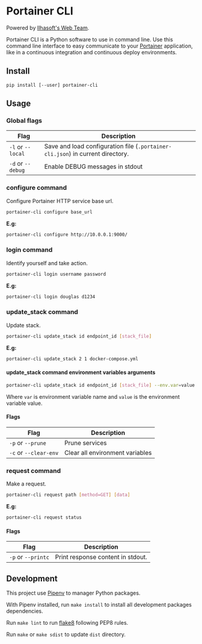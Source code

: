 # Portainer CLI

Powered by [Ilhasoft's Web Team](http://www.ilhasoft.com.br/en/).

Portainer CLI is a Python software to use in command line. Use this command line interface to easy communicate to your [Portainer](https://portainer.io/) application, like in a continuous integration and continuous deploy environments.

## Install

```
pip install [--user] portainer-cli
```

## Usage

### Global flags

| Flag | Description |
|--|--|
| `-l` or `--local` | Save and load configuration file (`.portainer-cli.json`) in current directory. |
| `-d` or `--debug` | Enable DEBUG messages in stdout |

### configure command

Configure Portainer HTTP service base url.

```bash
portainer-cli configure base_url
```

**E.g:**

```bash
portainer-cli configure http://10.0.0.1:9000/
```

### login command

Identify yourself and take action.

```bash
portainer-cli login username password
```

**E.g:**

```bash
portainer-cli login douglas d1234
```

### update_stack command

Update stack.

```bash
portainer-cli update_stack id endpoint_id [stack_file]
```

**E.g:**

```bash
portainer-cli update_stack 2 1 docker-compose.yml
```

#### update_stack command environment variables arguments

```bash
portainer-cli update_stack id endpoint_id [stack_file] --env.var=value
```

Where `var` is environment variable name and `value` is the environment variable value.

#### Flags

| Flag | Description |
|--|--|
| `-p` or `--prune` | Prune services |
| `-c` or `--clear-env` | Clear all environment variables |

### request command

Make a request.

```bash
portainer-cli request path [method=GET] [data]
```

**E.g:**

```bash
portainer-cli request status
```

#### Flags

| Flag | Description |
|--|--|
| `-p` or `--printc` | Print response content in stdout. |

## Development

This project use [Pipenv](https://pipenv.readthedocs.io/en/latest/) to manager Python packages.

With Pipenv installed, run `make install` to install all development packages dependencies.

Run `make lint` to run [flake8](http://flake8.pycqa.org/en/latest/) following PEP8 rules.

Run `make` or `make sdist` to update `dist` directory.
